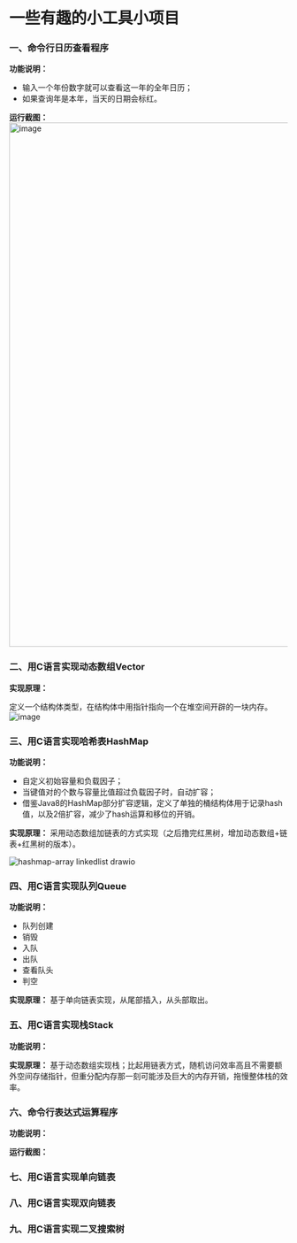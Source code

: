 # 一些有趣的小工具小项目

### 一、命令行日历查看程序
**功能说明：** 
- 输入一个年份数字就可以查看这一年的全年日历；
- 如果查询年是本年，当天的日期会标红。

**运行截图：**
<img width="948" alt="image" src="https://github.com/chuzilaolin/FunBOX/assets/82101835/a2e6c90b-00a6-4320-aa21-4d7db6d3c25f">

### 二、用C语言实现动态数组Vector
**实现原理：**

定义一个结构体类型，在结构体中用指针指向一个在堆空间开辟的一块内存。
![image](https://github.com/chuzilaolin/FunBOX/assets/82101835/dc5e3430-5805-4d09-920f-c9a7ca6733fd)

### 三、用C语言实现哈希表HashMap
**功能说明：**
- 自定义初始容量和负载因子；
- 当键值对的个数与容量比值超过负载因子时，自动扩容；
- 借鉴Java8的HashMap部分扩容逻辑，定义了单独的桶结构体用于记录hash值，以及2倍扩容，减少了hash运算和移位的开销。

**实现原理：**
采用动态数组加链表的方式实现（之后撸完红黑树，增加动态数组+链表+红黑树的版本）。

![hashmap-array linkedlist drawio](https://github.com/chuzilaolin/FunBOX/assets/82101835/14fa9df7-9469-497b-8859-c73a6e8de5d8)

### 四、用C语言实现队列Queue
**功能说明：**
- 队列创建
- 销毁
- 入队
- 出队
- 查看队头 
- 判空

**实现原理：**
基于单向链表实现，从尾部插入，从头部取出。

### 五、用C语言实现栈Stack
**功能说明：**

**实现原理：**
基于动态数组实现栈；比起用链表方式，随机访问效率高且不需要额外空间存储指针，但重分配内存那一刻可能涉及巨大的内存开销，拖慢整体栈的效率。

### 六、命令行表达式运算程序
**功能说明：**

**运行截图：**

### 七、用C语言实现单向链表


### 八、用C语言实现双向链表


### 九、用C语言实现二叉搜索树



